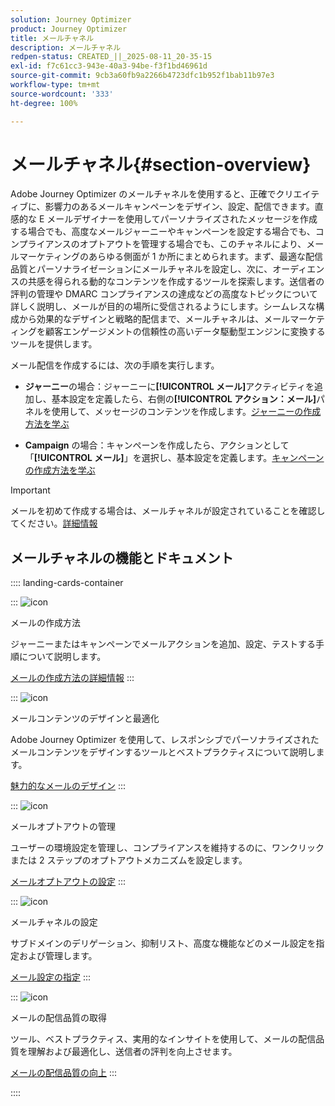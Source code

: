 ```yaml
---
solution: Journey Optimizer
product: Journey Optimizer
title: メールチャネル
description: メールチャネル
redpen-status: CREATED_||_2025-08-11_20-35-15
exl-id: f7c61cc3-943e-40a3-94be-f3f1bd46961d
source-git-commit: 9cb3a60fb9a2266b4723dfc1b952f1bab11b97e3
workflow-type: tm+mt
source-wordcount: '333'
ht-degree: 100%

---
```


# メールチャネル{#section-overview}

Adobe Journey Optimizer のメールチャネルを使用すると、正確でクリエイティブに、影響力のあるメールキャンペーンをデザイン、設定、配信できます。直感的な E メールデザイナーを使用してパーソナライズされたメッセージを作成する場合でも、高度なメールジャーニーやキャンペーンを設定する場合でも、コンプライアンスのオプトアウトを管理する場合でも、このチャネルにより、メールマーケティングのあらゆる側面が 1 か所にまとめられます。まず、最適な配信品質とパーソナライゼーションにメールチャネルを設定し、次に、オーディエンスの共感を得られる動的なコンテンツを作成するツールを探索します。送信者の評判の管理や DMARC コンプライアンスの達成などの高度なトピックについて詳しく説明し、メールが目的の場所に受信されるようにします。シームレスな構成から効果的なデザインと戦略的配信まで、メールチャネルは、メールマーケティングを顧客エンゲージメントの信頼性の高いデータ駆動型エンジンに変換するツールを提供します。

メール配信を作成するには、次の手順を実行します。

* **ジャーニー**&#x200B;の場合：ジャーニーに&#x200B;**[!UICONTROL メール]**&#x200B;アクティビティを追加し、基本設定を定義したら、右側の&#x200B;**[!UICONTROL アクション：メール]**&#x200B;パネルを使用して、メッセージのコンテンツを作成します。[ジャーニーの作成方法を学ぶ](../using/building-journeys/journey-gs.md)

* **Campaign** の場合：キャンペーンを作成したら、アクションとして「**[!UICONTROL メール]**」を選択し、基本設定を定義します。[キャンペーンの作成方法を学ぶ](../using/campaigns/create-campaign.md#configure)


>[!IMPORTANT]
>
>メールを初めて作成する場合は、メールチャネルが設定されていることを確認してください。[詳細情報](../using/email/email-settings.md)

## メールチャネルの機能とドキュメント

:::: landing-cards-container

:::
![icon](https://cdn.experienceleague.adobe.com/icons/list-check.svg)

メールの作成方法

ジャーニーまたはキャンペーンでメールアクションを追加、設定、テストする手順について説明します。

[メールの作成方法の詳細情報](../using/email/create-email.md)
:::

:::
![icon](https://cdn.experienceleague.adobe.com/icons/puzzle-piece.svg)

メールコンテンツのデザインと最適化

Adobe Journey Optimizer を使用して、レスポンシブでパーソナライズされたメールコンテンツをデザインするツールとベストプラクティスについて説明します。

[魅力的なメールのデザイン](design-email-landing-page.md)
:::

:::
![icon](https://cdn.experienceleague.adobe.com/icons/shield-halved.svg)

メールオプトアウトの管理

ユーザーの環境設定を管理し、コンプライアンスを維持するのに、ワンクリックまたは 2 ステップのオプトアウトメカニズムを設定します。

[メールオプトアウトの設定](../using/email/email-opt-out.md)
:::

:::
![icon](https://cdn.experienceleague.adobe.com/icons/gear.svg)

メールチャネルの設定

サブドメインのデリゲーション、抑制リスト、高度な機能などのメール設定を指定および管理します。

[メール設定の指定](configure-email-landing-page.md)
:::

:::
![icon](https://cdn.experienceleague.adobe.com/icons/chart-line.svg)

メールの配信品質の取得

ツール、ベストプラクティス、実用的なインサイトを使用して、メールの配信品質を理解および最適化し、送信者の評判を向上させます。

[メールの配信品質の向上](deliverability-landing-page.md)
:::

::::
